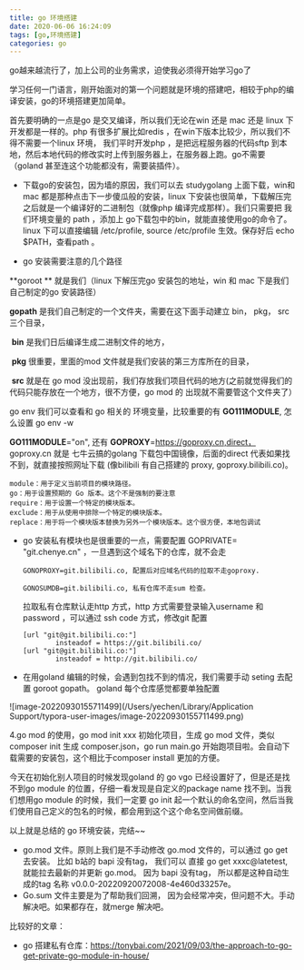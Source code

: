 ```yaml
---
title: go 环境搭建
date: 2020-06-06 16:24:09
tags: [go,环境搭建]
categories: go
---
```


go越来越流行了，加上公司的业务需求，迫使我必须得开始学习go了

<!--more-->

学习任何一门语言，刚开始面对的第一个问题就是环境的搭建吧，相较于php的编译安装，go的环境搭建更加简单。

首先要明确的一点是go 是交叉编译，所以我们无论在win 还是 mac 还是 linux 下开发都是一样的。php 有很多扩展比如redis ，在win下版本比较少，所以我们不得不需要一个linux 环境， 我们平时开发php ，是把远程服务器的代码sftp 到本地，然后本地代码的修改实时上传到服务器上，在服务器上跑。go不需要 （goland 甚至连这个功能都没有，需要装插件）。

* 下载go的安装包，因为墙的原因，我们可以去 studygolang 上面下载，win和 mac 都是那种点击下一步傻瓜般的安装，linux 下安装也很简单，下载解压完之后就是一个编译好的二进制包（就像php 编译完成那样）。我们只需要把 我们环境变量的 path ，添加上 go下载包中的bin，就能直接使用go的命令了。linux 下可以直接编辑  /etc/profile, source /etc/profile 生效。保存好后 echo  $PATH，查看path 。

* go 安装需要注意的几个路径

**goroot ** 就是我们（linux 下解压完go 安装包的地址，win 和 mac 下是我们自己制定的go 安装路径）

**gopath** 是我们自己制定的一个文件夹，需要在这下面手动建立 bin， pkg， src 三个目录，

​	**bin** 是我们日后编译生成二进制文件的地方，

​	**pkg** 很重要，里面的mod 文件就是我们安装的第三方库所在的目录，

​	**src** 就是在 go mod 没出现前，我们存放我们项目代码的地方(之前就觉得我们的代码只能存放在一个地方，很不方便，go mod 的	出现就不需要管这个文件夹了）

go env 我们可以查看和 go 相关的 环境变量，比较重要的有  **GO111MODULE**, 怎么设置  go env -w 

**GO111MODULE**="on",  还有 **GOPROXY**=https://goproxy.cn,direct， goproxy.cn 就是 七牛云搞的golang 下载包中国镜像，后面的direct 代表如果找不到，就直接按照网址下载 (像bilibili 有自己搭建的 proxy, goproxy.bilibili.co)。

```
module：用于定义当前项目的模块路径。
go：用于设置预期的 Go 版本。这个不是强制的要注意
require：用于设置一个特定的模块版本。
exclude：用于从使用中排除一个特定的模块版本。
replace：用于将一个模块版本替换为另外一个模块版本。这个很方便，本地包调试
```

* go 安装私有模块也是很重要的一点，需要配置 GOPRIVATE= "git.chenye.cn" ，一旦遇到这个域名下的仓库，就不会走

  ```
  GONOPROXY=git.bilibili.co, 配置后对应域名代码的拉取不走goproxy.
  
  GONOSUMDB=git.bilibili.co, 私有仓库不走sum 检查。
  ```

  拉取私有仓库默认走http 方式，http 方式需要登录输入username 和 password ，可以通过 ssh code 方式，修改git 配置

  ```
  [url "git@git.bilibili.co:"]
          insteadof = https://git.bilibili.co/
  [url "git@git.bilibili.co:"]
          insteadof = http://git.bilibili.co/        
  ```

  

* 在用goland 编辑的时候，会遇到包找不到的情况，我们需要手动 seting 去配置 goroot  gopath。 goland 每个仓库感觉都要单独配置

![image-20220930155711499](/Users/yechen/Library/Application Support/typora-user-images/image-20220930155711499.png)

4.go mod 的使用，go mod init xxx 初始化项目，生成 go mod 文件，类似composer init 生成 composer.json，go run main.go 开始跑项目啦。会自动下载需要的安装包，这个相比于composer install 更加的方便。



今天在初始化别人项目的时候发现goland 的 go vgo 已经设置好了，但是还是找不到go module 的位置，仔细一看发现是自定义的package name 找不到。当我们想用go module 的时候，我们一定要 go init 起一个默认的命名空间，然后当我们使用自己定义的包名的时候，都会用到这个这个命名空间做前缀。



以上就是总结的 go 环境安装，完结~~



* go.mod 文件。原则上我们是不手动修改 go.mod 文件的，可以通过 go get 去安装。 比如 b站的 bapi 没有tag， 我们可以 直接 go get xxxc@latetest, 就能拉去最新的并更新 go.mod。 因为 bapi 没有tag， 所以都是这种自动生成的tag 名称 v0.0.0-20220920072008-4e460d33257e。 
* Go.sum 文件主要是为了帮助我们回溯， 因为会经常冲突，但问题不大。手动解决吧。如果都存在，就merge 解决吧。



比较好的文章：

* go 搭建私有仓库：https://tonybai.com/2021/09/03/the-approach-to-go-get-private-go-module-in-house/